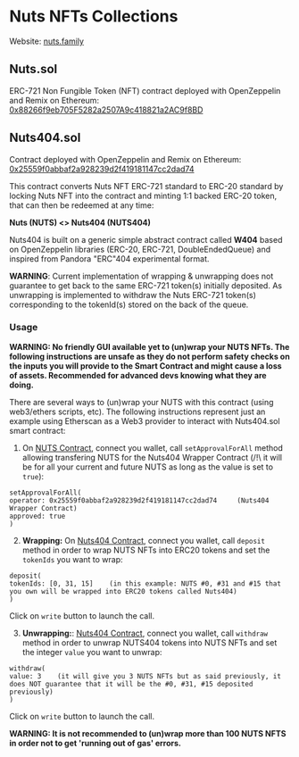 # Nuts NFTs Collections

Website: [nuts.family](https://nuts.family)

## Nuts.sol

ERC-721 Non Fungible Token (NFT) contract deployed with OpenZeppelin and Remix on Ethereum: [0x88266f9eb705F5282a2507A9c418821a2AC9f8BD](https://etherscan.io/token/0x88266f9eb705F5282a2507A9c418821a2AC9f8BD)

## Nuts404.sol

Contract deployed with OpenZeppelin and Remix on Ethereum: [0x25559f0abbaf2a928239d2f419181147cc2dad74](https://etherscan.io/address/0x25559f0abbaf2a928239d2f419181147cc2dad74)

This contract converts Nuts NFT ERC-721 standard to ERC-20 standard by locking Nuts NFT into the contract and minting 1:1 backed ERC-20 token, that can then be redeemed at any time:

**Nuts (NUTS) <> Nuts404 (NUTS404)**

Nuts404 is built on a generic simple abstract contract called **W404** based on OpenZeppelin libraries (ERC-20, ERC-721, DoubleEndedQueue) and inspired from Pandora "ERC"404 experimental format.

**WARNING**: Current implementation of wrapping & unwrapping does not guarantee to get back to the same ERC-721 token(s) initially deposited. As unwrapping is implemented to withdraw the Nuts ERC-721 token(s) corresponding to the tokenId(s) stored on the back of the queue.

### Usage

**WARNING: No friendly GUI available yet to (un)wrap your NUTS NFTs. The following instructions are unsafe as they do not perform safety checks on the inputs you will provide to the Smart Contract and might cause a loss of assets. Recommended for advanced devs knowing what they are doing.**

There are several ways to (un)wrap your NUTS with this contract (using web3/ethers scripts, etc). The following instructions represent just an example using Etherscan as a Web3 provider to interact with Nuts404.sol smart contract:


1. On [NUTS Contract](https://etherscan.io/address/0x88266f9eb705f5282a2507a9c418821a2ac9f8bd#writeContract#F5), connect you wallet, call `setApprovalForAll` method allowing transfering NUTS for the Nuts404 Wrapper Contract (/!\ it will be for all your current and future NUTS as long as the value is set to `true`):

```code
setApprovalForAll(
operator: 0x25559f0abbaf2a928239d2f419181147cc2dad74     (Nuts404 Wrapper Contract)
approved: true
)
```

2. **Wrapping:** On [Nuts404 Contract](https://etherscan.io/token/0x25559f0abbaf2a928239d2f419181147cc2dad74#writeContract#F2), connect you wallet, call `deposit` method in order to wrap NUTS NFTs into ERC20 tokens and set the `tokenIds` you want to wrap:

```code
deposit(
tokenIds: [0, 31, 15]    (in this example: NUTS #0, #31 and #15 that you own will be wrapped into ERC20 tokens called Nuts404)
)
```

Click on `write` button to launch the call.

3. **Unwrapping:**: [Nuts404 Contract](https://etherscan.io/token/0x25559f0abbaf2a928239d2f419181147cc2dad74#writeContract#F6), connect you wallet, call `withdraw` method in order to unwrap NUTS404 tokens into NUTS NFTs and set the integer `value` you want to unwrap:

```code
withdraw(
value: 3    (it will give you 3 NUTS NFTs but as said previously, it does NOT guarantee that it will be the #0, #31, #15 deposited previously)
)
```

Click on `write` button to launch the call.

**WARNING: It is not recommended to (un)wrap more than 100 NUTS NFTS in order not to get 'running out of gas' errors.**
